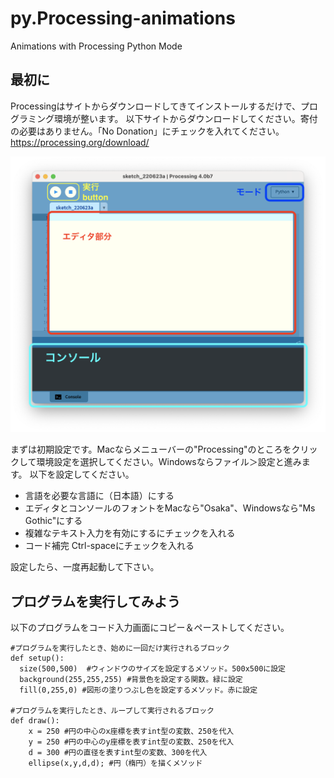 # py.Processing-animations
Animations with Processing Python Mode

## 最初に
Processingはサイトからダウンロードしてきてインストールするだけで、プログラミング環境が整います。
以下サイトからダウンロードしてください。寄付の必要はありません。「No Donation」にチェックを入れてください。
https://processing.org/download/

<img src="image-processin/py.processing-consol.png" width="600px">

まずは初期設定です。Macならメニューバーの&#34;Processing&#34;のところをクリックして環境設定を選択してください。Windowsならファイル＞設定と進みます。
以下を設定してください。
- 言語を必要な言語に（日本語）にする
- エディタとコンソールのフォントをMacなら&#34;Osaka&#34;、Windowsなら&#34;Ms Gothic&#34;にする
- 複雑なテキスト入力を有効にするにチェックを入れる
- コード補完 Ctrl-spaceにチェックを入れる

設定したら、一度再起動して下さい。

## プログラムを実行してみよう
以下のプログラムをコード入力画面にコピー＆ペーストしてください。
```python=
#プログラムを実行したとき、始めに一回だけ実行されるブロック
def setup():
  size(500,500)  #ウィンドウのサイズを設定するメソッド。500x500に設定
  background(255,255,255) #背景色を設定する関数。緑に設定
  fill(0,255,0) #図形の塗りつぶし色を設定するメソッド。赤に設定

#プログラムを実行したとき、ループして実行されるブロック
def draw():
    x = 250 #円の中心のx座標を表すint型の変数、250を代入
    y = 250 #円の中心のy座標を表すint型の変数、250を代入
    d = 300 #円の直径を表すint型の変数、300を代入
    ellipse(x,y,d,d); #円（楕円）を描くメソッド

```
